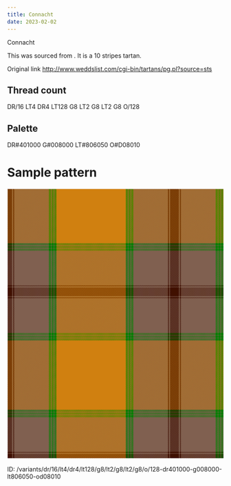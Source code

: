 ```yaml
---
title: Connacht
date: 2023-02-02
---
```

Connacht

This was sourced from <no value>.  It is a 10 stripes tartan.

Original link http://www.weddslist.com/cgi-bin/tartans/pg.pl?source=sts

## Thread count
DR/16 LT4 DR4 LT128 G8 LT2 G8 LT2 G8 O/128

## Palette
DR#401000 G#008000 LT#806050 O#D08010

# Sample pattern

![Tartan detail](tartan.png "DR/16 LT4 DR4 LT128 G8 LT2 G8 LT2 G8 O/128 tartan")

ID: /variants/dr/16/lt4/dr4/lt128/g8/lt2/g8/lt2/g8/o/128-dr401000-g008000-lt806050-od08010